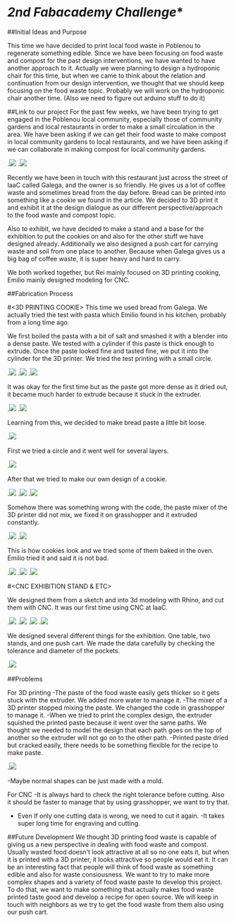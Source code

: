*2nd Fabacademy Challenge**
===============

##Initial Ideas and Purpose 

This time we have decided to print local food waste in Poblenou to regenerate something edible. Since we have been focusing on food waste and compost for the past design interventions, we have wanted to have another approach to it. Actually we were planning to design a hydroponic chair for this time, but when we came to think about the relation and continuation from our design intervention, we thought that we should keep focusing on the food waste topic. Probably we will work on the hydroponic chair another time. (Also we need to figure out arduino stuff to do it)

##Link to our project
For the past few weeks, we have been trying to get engaged in the Poblenou local community, especially those of community gardens and local restaurants in order to make a small circulation in the area. We have been asking if we can get their food waste to make compost in local community gardens to local restaurants, and we have been asking if we can collaborate in making compost for local community gardens.

.![](../images/fabacademy/fabchallenge2/S__5234729.jpg)
.![](../images/fabacademy/fabchallenge2/S__5349426.jpg)

Recently we have been in touch with this restaurant just across the street of IaaC called Galega, and the owner is so friendly. He gives us a lot of coffee waste and sometimes bread from the day before. Bread can be printed into something like a cookie we found in the article. We decided to 3D print it and exhibit it at the design dialogue as our different perspective/approach to the food waste and compost topic.

Also to exhibit, we have decided to make a stand and a base for the exhibition to put the cookies on and also for the other stuff we have designed already. Additionally we also designed a push cart for carrying waste and soil from one place to another. Because when Galega gives us a big bag of coffee waste, it is super heavy and hard to carry. 

We both worked together, but Rei mainly focused on 3D printing cooking,  Emilio mainly designed modeling for CNC.


##Fabrication Process

#<3D PRINTING COOKIE>
This time we used bread from Galega. We actually tried the test with pasta which Emilio found in his kitchen, probably from a long time ago. 


We first boiled the pasta with a bit of salt and smashed it with a blender into a dense paste. 
We tested with a cylinder if this paste is thick enough to extrude.
Once the paste looked fine and tasted fine, we put it into the cylinder for the 3D printer. 
We tried the test printing with a small circle.

.![](../images/fabacademy/fabchallenge2/3w7AgmXdM15vgqxXv5PC1648207302-1648207390.gif)
.![](../images/fabacademy/fabchallenge2/S__5349430.jpg)
.![](../images/fabacademy/fabchallenge2/S__5349430.jpg)

It was okay for the first time but as the paste got more dense as it dried out, it became much harder to extrude because it stuck in the extruder.

.![](../images/fabacademy/fabchallenge2/S__5349427.jpg)
.![](../images/fabacademy/fabchallenge2/S__5349423.jpg)

Learning from this, we decided to make bread paste a little bit loose. 

.![](../images/fabacademy/fabchallenge2/S__5349421.jpg)

First we tried a circle and it went well for several layers.

.![](../images/fabacademy/fabchallenge2/S__5349416.jpg)

After that we tried to make our own design of a cookie. 

.![](../images/fabacademy/fabchallenge2/design.jpg)
.![](../images/fabacademy/fabchallenge2/Videotogif.gif)
.![](../images/fabacademy/fabchallenge2/Videotogif2.gif)

Somehow there was something wrong with the code, the paste mixer of the 3D printer did not mix, we fixed it on grasshopper and it extruded constantly.

.![](../images/fabacademy/fabchallenge2/S__5349391.jpg)
.![](../images/fabacademy/fabchallenge2/S__5349389.jpg)

This is how cookies look and we tried some of them baked in the oven. Emilio tried it and said it is not bad.

.![](../images/fabacademy/fabchallenge2/S__5349387.jpg)
.![](../images/fabacademy/fabchallenge2/S__5349397.jpg)
.![](../images/fabacademy/fabchallenge2/S__5349396.jpg)

#<CNC EXHIBITION STAND & ETC>

We designed them from a sketch and into 3d modeling with Rhino, and cut them with CNC. It was our first time using CNC at IaaC.

.![](../images/fabacademy/fabchallenge2/1.jpg)
.![](../images/fabacademy/fabchallenge2/2.jpg)
.![](../images/fabacademy/fabchallenge2/3.jpg)
.![](../images/fabacademy/fabchallenge2/4.jpg)

We designed several different things for the exhibition. One table, two stands, and one push cart.
We made the data carefully by checking the tolerance and diameter of the pockets.

.![](../images/fabacademy/fabchallenge2/4.jpg)


##Problems

For 3D printing
-The paste of the food waste easily gets thicker so it gets stuck with the extruder. We added more water to manage it.
-The mixer of a 3D printer stopped mixing the paste. We changed the code in grasshopper to manage it.
-When we tried to print the complex design, the extruder squished the printed paste because it went over the same paths. We thought we needed to model the design that each path goes on the top of another so the extruder will not go on to the other path.
-Printed paste dried but cracked easily, there needs to be something flexible for the recipe to make paste.

.![](../images/fabacademy/fabchallenge2/S__5349381.jpg)

-Maybe normal shapes can be just made with a mold. 

For CNC
-It is always hard to check the right  tolerance before cutting. Also it should be faster to manage that by using grasshopper, we want to try that.
- Even If only one cutting data is wrong, we need to cut it again.
-It takes super long time for engraving and cutting.

##Future Development
We thought 3D printing food waste is capable of giving us a new perspective in dealing with food waste and compost. Usually wasted food doesn't look attractive at all so no one eats it, but when it is printed with a 3D printer, it looks attractive so people would eat it. It can be an interesting fact that people will think of food waste as something edible and also for waste consiousness. 
We want to try to make  more complex shapes and a variety of food waste paste to develop this project. To do that, we want to make something that actually makes food waste printed taste good and develop a recipe for open source. 
We will keep in touch with neighbors as we try to get the food waste from them also using our push cart.





